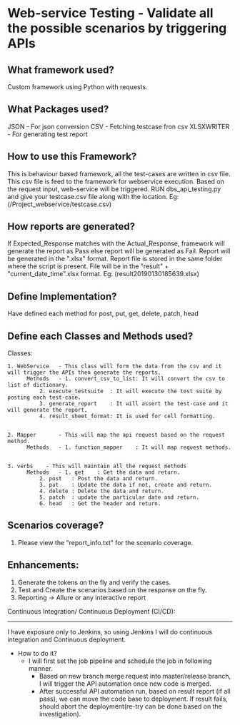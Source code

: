  Web-service Testing - Validate all the possible scenarios by triggering APIs
===============================================================================

What framework used?
--------------------

Custom framework using Python with requests.



What Packages used?
-------------------


JSON 	   - For json conversion
CSV  	   - Fetching testcase fron csv
XLSXWRITER - For generating test report


How to use this Framework?
--------------------------


This is behaviour based framework, all the test-cases are written in csv file.
This csv file is feed to the framework for webservice execution.
Based on the request input, web-service will be triggered.
RUN dbs_api_testing.py and give your testcase.csv file along with the location. Eg: (/Project_webservice/testcase.csv)



How reports are generated?
--------------------------


If Expected_Response matches with the Actual_Response, framework will generate the report as Pass else report will be generated as Fail.
Report will be generated in the ".xlsx" format.
Report file is stored in the same folder where the script is present.
File will be in the "result" + "current_date_time".xlsx format. Eg: (result20190130185639.xlsx)



Define Implementation?
----------------------


Have defined each method for post, put, get, delete, patch, head


Define each Classes and Methods used?
-------------------------------------


Classes:

	1. WebService   - This class will form the data from the csv and it will trigger the APIs then generate the reports.
	      Methods   - 1. convert_csv_to_list: It will convert the csv to list of dictionary.
			  2. execute_testsuite  : It will execute the test suite by posting each test-case.
			  3. generate_report    : It will assert the test-case and it will generate the report.
			  4. result_sheet_format: It is used for cell formatting.


	2. Mapper     	- This will map the api request based on the request method.
	      Methods   - 1. function_mapper    : It will map request methods.


	3. verbs	- This will maintain all the request methods
	      Methods   - 1. get    : Get the data and return.
			  2. post   : Post the data and return.
			  3. put    : Update the data if not, create and return.
			  4. delete : Delete the data and return.
			  5. patch  : update the particular date and return.
			  6. head	: Get the header and return.


Scenarios coverage?
-------------------

1. Please view the "report_info.txt" for the scenario coverage.


Enhancements:
-------------


1. Generate the tokens on the fly and verify the cases.
2. Test and Create the scenarios based on the response on the fly.
3. Reporting -> Allure or any interactive report


Continuous Integration/ Continuous Deployment (CI/CD):
________________________________________________________

I have exposure only to Jenkins, so using Jenkins I will do continuous integration and Continuous deployment.
- How to do it?
	- I will first set the job pipeline and schedule the job in following manner.
	   - Based on new branch merge request into master/release branch, I will trigger the API automation once new code
           is merged.
	   - After successful API automation run, based on result report (if all pass), we can move the code base to deployment. If result fails,
           should abort the deployment(re-try can be done based on the investigation).


